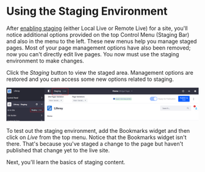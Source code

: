 # Using the Staging Environment

After [enabling staging](/docs/7-2/user/-/knowledge_base/user/enabling-staging)
(either Local Live or Remote Live) for a site, you'll notice additional options
provided on the top Control Menu (Staging Bar) and also in the menu to the left.
These new menus help you manage staged pages. Most of your page management
options have also been removed; now you can't directly edit live pages. You now
must use the staging environment to make changes.

<!-- Removed Staging video divs. Put back when it's available for 7.2. -->

Click the *Staging* button to view the staged area. Management options are
restored and you can access some new options related to staging. 

![Figure 1: You can see the new staging options added to the top and left of your screen.](../../../../images/staging-live-page.png)

To test out the staging environment, add the Bookmarks widget and then click on
*Live* from the top menu. Notice that the Bookmarks widget isn't there. That's
because you've staged a change to the page but haven't published that change yet
to the live site.

Next, you'll learn the basics of staging content.
